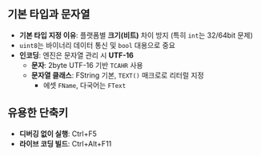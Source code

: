 ## 기본 타입과 문자열

- **기본 타입 지정 이유**: 플랫폼별 **크기(비트)** 차이 방지 (특히 `int`는 32/64bit 문제)
- `uint8`는 바이너리 데이터 통신 및 `bool` 대용으로 중요
- **인코딩**: 엔진은 문자열 관리 시 **UTF-16**
    - **문자**: 2byte UTF-16 기반 `TCAHR` 사용
    - **문자열 클래스**: FString 기본, `TEXT()` 매크로로 리터럴 지정
        - 에셋 `FName`, 다국어는 `FText`

## 유용한 단축키

- **디버깅 없이 실행**: Ctrl+F5
- **라이브 코딩 빌드**: Ctrl+Alt+F11
